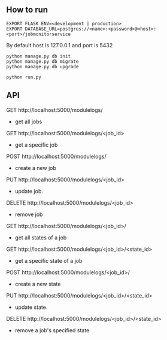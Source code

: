 ## How to run
```
EXPORT FLASK_ENV=<development | production>
EXPORT DATABASE_URL=postgres://<name>:<password>@<host>:<port>/jobmonitorservice
```
By default host is 127.0.0.1 and port is 5432
```
python manage.py db init
python manage.py db migrate
python manage.py db upgrade
```
```
python run.py
```

## API
GET http://localhost:5000/modulelogs/
- get all jobs

GET http://localhost:5000/modulelogs/<job_id>
- get a specific job

POST http://localhost:5000/modulelogs/
- create a new job

PUT http://localhost:5000/modulelogs/<job_id>
- update job.

DELETE http://localhost:5000/modulelogs/<job_id>
- remove job

GET http://localhost:5000/modulelogs/<job_id>/
- get all states of a job

GET http://localhost:5000/modulelogs/<job_id>/<state_id>
- get a specific state of a job

POST http://localhost:5000/modulelogs/<job_id>/
- create a new state

PUT http://localhost:5000/modulelogs/<job_id>/<state_id>
- update state.

DELETE http://localhost:5000/modulelogs/<job_id>/<state_id>
- remove a job's specified state


